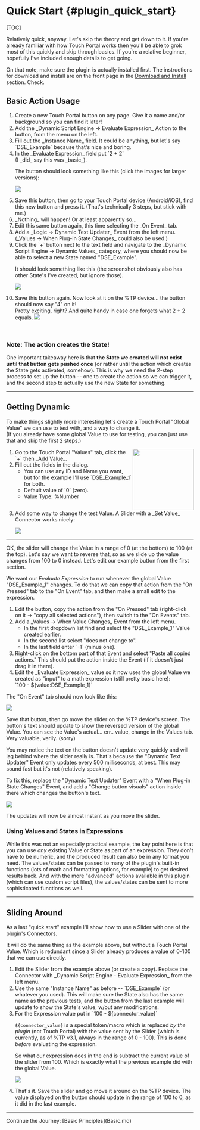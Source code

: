 # Quick Start {#plugin_quick_start}

[TOC]

Relatively quick, anyway. Let's skip the theory and get down to it. If you're already familiar with how Touch Portal works then you'll be able to grok
most of this quickly and skip through basics. If you're a relative beginner, hopefully I've included enough details to get going.

On that note, make sure the plugin is actually installed first. The instructions for download and install are on the front page in the
[Download and Install](index.html#autotoc_md7) section. Check.

## Basic Action Usage

<ol>
<li>Create a new Touch Portal button on any page. Give it a name and/or background so you can find it later!</li>
<li>Add the _Dynamic Script Engine -> Evaluate Expression_ Action to the button, from the menu on the left.</li>
<li>Fill out the _Instance Name_ field. It could be anything, but let's say `DSE_Example` because that's nice and boring.</li>
<li>In the _Evaluate Expression_ field put `2 + 2` <br/>
(I _did_ say this was _basic_).

The button should look something like this (click the images for larger versions):

<a href="images/quickstart/basic_button_1.png" target="fullSizeImg"><img src="images/quickstart/basic_button_1.png" style="max-width: 640px"></a>
</li>

<li>Save this button, then go to your Touch Portal device (Android/iOS), find this new button and press it. (That's technically 3 steps, but stick with me.)</li>
<li>_Nothing_ will happen! Or at least apparently so...</li>
<li>Edit this same button again, this time selecting the _On Event_ tab.</li>
<li>Add a _Logic -> Dynamic Text Updater_ Event from the left menu. (_Values -> When Plug-in State Changes_ could also be used.)</li>
<li>Click the `+` button next to the text field and navigate to the _Dynamic Script Engine -> Dynamic Values_ category, where you should now be able
  to select a new State named "DSE_Example".

  It should look something like this (the screenshot obviously also has other State's I've created, but ignore those).

  <a href="images/quickstart/basic_button_1_event.png" target="fullSizeImg"><img src="images/quickstart/basic_button_1_event.png" style="max-width: 640px"></a>
</li>
<li>Save this button again. Now look at it on the %TP device... the button should now say "4" on it!<br/>
  Pretty exciting, right?  And quite handy in case one forgets what 2 + 2 equals.

  <img src="images/quickstart/basic_button_1_result.png">
</li>

</ol>

<br clear="all">

### Note: The action creates the State!
One important takeaway here is that **the State we created will not exist until that button gets pushed once** (or rather until the action
which creates the State gets activated, somehow). This is why we need the 2-step process to set up the button -- one to create the action so we can trigger it,
and the second step to actually use the new State for something.

---
## Getting Dynamic

To make things slightly more interesting let's create a Touch Portal "Global Value" we can use to test with, and a way to change it.<br/>
(If you already have some global Value to use for testing, you can just use that and skip the first 2 steps.)

<ol>
<li>
  <a href="images/quickstart/tp-value-dialog.png" target="fullSizeImg"><img src="images/quickstart/tp-value-dialog.png" height="164" align="right"></a>
  Go to the Touch Portal "Values" tab, click the `+`  then _Add Value_.
</li>
<li>Fill out the fields in the dialog.
  <ul>
   <li>You can use any ID and Name you want, but for the example I'll use `DSE_Example_1` for both.</li>
   <li>Default value of `0` (zero).</li>
   <li>Value Type: %Number</li>
  </ul>
  <br clear="all">
</li>
<li>Add some way to change the test Value. A Slider with a _Set Value_ Connector works nicely:

  <p><a href="images/quickstart/tp-value-slider.png" target="fullSizeImg"><img src="images/quickstart/tp-value-slider.png" style="max-width: 480px"></a></p>
</li>
</ol>

---

OK, the slider will change the Value in a range of 0 (at the bottom) to 100 (at the top).
Let's say we want to reverse that, so as we slide up the value changes from 100 to 0 instead. Let's edit our example button from the first section.

We want our _Evaluate Expression_ to run whenever the global Value "DSE_Example_1" changes. To do that we can copy that action from the "On Pressed" tab
to the "On Event" tab, and then make a small edit to the expression.

<ol>
<li>
  Edit the button, copy the action from the "On Pressed" tab (right-click on it -> "copy all selected actions"), then switch to the "On Events" tab.
</li>
<li>
  Add a _Values -> When Value Changes_ Event from the left menu.
  <ul>
    <li>In the first dropdown list find and select the "DSE_Example_1" Value created earlier.</li>
    <li>In the second list select "does not change to".</li>
    <li>In the last field enter `-1` (minus one).</li>
  </ul>
</li>
<li>
  Right-click on the bottom part of that Event and select "Paste all copied actions."  This should put the action inside the Event (if it doesn't just drag it in there).
</li>
<li>
  Edit the _Evaluate Expression_ value so it now uses the global Value we created as "input" to a math expression (still pretty basic here):<br/>
  `100 - ${value:DSE_Example_1}`

</li>
</ol>

The "On Event" tab should now look like this:<br/>
<p><a href="images/quickstart/dynamic_button_events_1.png" target="fullSizeImg"><img src="images/quickstart/dynamic_button_events_1.png" style="max-width: 640px"></a></p>

Save that button, then go move the slider on the %TP device's screen. The button's text should update to show the reversed version of the global Value.
You can see the Value's actual... err.. value, change in the Values tab.  Very valuable, verily. (sorry)

You may notice the text on the button doesn't update very quickly and will lag behind where the slider really is. That's because the
"Dynamic Text Updater" Event only updates every 500 milliseconds, at best. This may sound fast but it's not (relatively speaking).

To fix this, replace the "Dynamic Text Updater" Event with a "When Plug-in State Changes" Event, and add a "Change button visuals" action inside there
which changes the button's text.

<p><a href="images/quickstart/dynamic_button_events_2.png" target="fullSizeImg"><img src="images/quickstart/dynamic_button_events_2.png" style="max-width: 640px"></a></p>

The updates will now be almost instant as you move the slider.

### Using Values and States in Expressions

While this was not an especially practical example, the key point here is that you can use _any_ existing Value or State as part of an expression.
They don't have to be numeric, and the produced result can also be in any format you need. The values/states can be passed to many of the plugin's
built-in functions (lots of math and formatting options, for example) to get desired results back.
And with the more "advanced" actions available in this plugin (which can use custom script files), the values/states can be sent to more sophisticated functions as well.

---
## Sliding Around

As a last "quick start" example I'll show how to use a Slider with one of the plugin's Connectors.

It will do the same thing as the example above, but without a Touch Portal Value. Which is redundant since a Slider already produces a value of 0-100 that
we can use directly.

<ol>
<li>
  Edit the Slider from the example above (or create a copy). Replace the Connector with _Dynamic Script Engine - Evaluate Expression_ from the left menu.
</li>
<li>Use the same "Instance Name" as before -- `DSE_Example` (or whatever you used). This will make sure the State also has the same name as the previous tests,
  and the button from the last example will update to show the State's value, w/out any modifications.</li>
<li>
  For the Expression value put in `100 - ${connector_value}`

  `${connector_value}` is a special token/macro which is replaced _by the plugin_ (not Touch Portal) with the value sent by the Slider (which is currently,
  as of %TP v3.1, always in the range of 0 - 100). This is done _before_ evaluating the expression.

  So what our expression does in the end is subtract the current value of the slider from 100.
  Which is exactly what the previous example did with the global Value.

<p><a href="images/quickstart/dynamic_slider.png" target="fullSizeImg"><img src="images/quickstart/dynamic_slider.png" style="max-width: 640px"></a></p>

</li>

<li>That's it. Save the slider and go move it around on the %TP device.  The value displayed on the button should update in the range of 100 to 0,
as it did in the last example.</li>

</ol>

---

<span class="next_section_button">
Continue the Journey: [Basic Principles](Basic.md)
</span>
